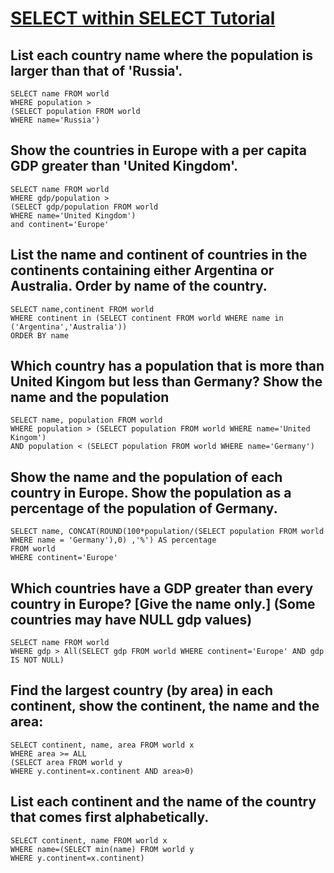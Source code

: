 # [SELECT within SELECT Tutorial](https://sqlzoo.net/wiki/SELECT_within_SELECT_Tutorial)

## List each country name where the population is larger than that of 'Russia'.

    SELECT name FROM world
    WHERE population >
    (SELECT population FROM world
    WHERE name='Russia')

## Show the countries in Europe with a per capita GDP greater than 'United Kingdom'.

    SELECT name FROM world
    WHERE gdp/population >
    (SELECT gdp/population FROM world
    WHERE name='United Kingdom') 
    and continent='Europe'
    
## List the name and continent of countries in the continents containing either Argentina or Australia. Order by name of the country.     

    SELECT name,continent FROM world
    WHERE continent in (SELECT continent FROM world WHERE name in ('Argentina','Australia'))
    ORDER BY name

## Which country has a population that is more than United Kingom but less than Germany? Show the name and the population

    SELECT name, population FROM world
    WHERE population > (SELECT population FROM world WHERE name='United Kingom')
    AND population < (SELECT population FROM world WHERE name='Germany')

## Show the name and the population of each country in Europe. Show the population as a percentage of the population of Germany.

    SELECT name, CONCAT(ROUND(100*population/(SELECT population FROM world WHERE name = 'Germany'),0) ,'%') AS percentage 
    FROM world
    WHERE continent='Europe'
        
## Which countries have a GDP greater than every country in Europe? [Give the name only.] (Some countries may have NULL gdp values)

    SELECT name FROM world
    WHERE gdp > All(SELECT gdp FROM world WHERE continent='Europe' AND gdp IS NOT NULL)

## Find the largest country (by area) in each continent, show the continent, the name and the area:

    SELECT continent, name, area FROM world x
    WHERE area >= ALL
    (SELECT area FROM world y
    WHERE y.continent=x.continent AND area>0)
    
## List each continent and the name of the country that comes first alphabetically.
    
    SELECT continent, name FROM world x
    WHERE name=(SELECT min(name) FROM world y
    WHERE y.continent=x.continent)

## 
